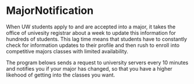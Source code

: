 # MajorNotification

When UW students apply to and are accepted into a major, it takes the office of univesity registrar about a week to update this information for hundreds of students. This lag time means that students have to constantly check for information updates to their profile and then rush to enroll into competitive majors classes with limited availability. 

The program belows sends a request to university servers every 10 minutes and notifies you if your major has changed, so that you have a higher likehood of getting into the classes you want. 
